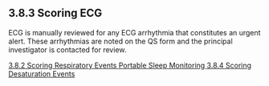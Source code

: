 ## 3.8.3 Scoring ECG

ECG is manually reviewed for any ECG arrhythmia that constitutes an urgent alert.  These arrhythmias are noted on the QS form and the principal investigator is contacted for review.


<div class="center">
<div class="btn-group">
  <a href=":pages_path:/manuals/portable-sleep-monitoring/3-08-02-scoring-respiratory-events.md" class="btn btn-default">
    <span class="glyphicon glyphicon-chevron-left"></span>
    3.8.2 Scoring Respiratory Events
  </a>

  <a href=":pages_path:/manuals/portable-sleep-monitoring" class="btn btn-default">
    <span class="glyphicon glyphicon-chevron-up"></span>
    Portable Sleep Monitoring
  </a>

  <a href=":pages_path:/manuals/portable-sleep-monitoring/3-08-04-scoring-desat-events.md" class="btn btn-success">
    3.8.4 Scoring Desaturation Events
    <span class="glyphicon glyphicon-chevron-right"></span>
  </a>
</div>
</div>
